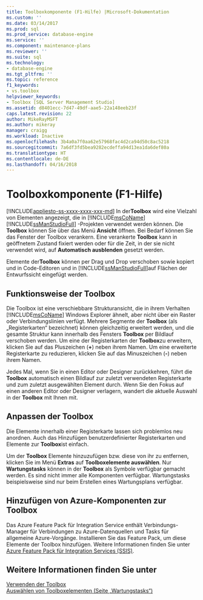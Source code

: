 ```yaml
---
title: Toolboxkomponente (F1-Hilfe) |Microsoft-Dokumentation
ms.custom: ''
ms.date: 03/14/2017
ms.prod: sql
ms.prod_service: database-engine
ms.service: ''
ms.component: maintenance-plans
ms.reviewer: ''
ms.suite: sql
ms.technology:
- database-engine
ms.tgt_pltfrm: ''
ms.topic: reference
f1_keywords:
- vs.toolbox
helpviewer_keywords:
- Toolbox [SQL Server Management Studio]
ms.assetid: d8401ecc-7d47-49df-aae5-22a148eeb23f
caps.latest.revision: 22
author: MikeRayMSFT
ms.author: mikeray
manager: craigg
ms.workload: Inactive
ms.openlocfilehash: 3b4a0a7f0aa62e57968fac4d2ca94d50c8ac5218
ms.sourcegitcommit: 7a6df3fd5bea9282ecdeffa94d13ea1da6def80a
ms.translationtype: HT
ms.contentlocale: de-DE
ms.lasthandoff: 04/16/2018
---
```

# <a name="toolbox-component-f1-help"></a>Toolboxkomponente (F1-Hilfe)
[!INCLUDE[appliesto-ss-xxxx-xxxx-xxx-md](../../includes/appliesto-ss-xxxx-xxxx-xxx-md.md)]
  In der**Toolbox** wird eine Vielzahl von Elementen angezeigt, die in [!INCLUDE[msCoName](../../includes/msconame-md.md)] [!INCLUDE[ssManStudioFull](../../includes/ssmanstudiofull-md.md)] -Projekten verwendet werden können. Die **Toolbox** können Sie über das Menü **Ansicht** öffnen. Bei Bedarf können Sie das Fenster der Toolbox verankern. Eine verankerte **Toolbox** kann in geöffnetem Zustand fixiert werden oder für die Zeit, in der sie nicht verwendet wird, auf **Automatisch ausblenden** gesetzt werden.  
  
 Elemente der**Toolbox** können per Drag und Drop verschoben sowie kopiert und in Code-Editoren und in [!INCLUDE[ssManStudioFull](../../includes/ssmanstudiofull-md.md)]auf Flächen der Entwurfssicht eingefügt werden.  
  
## <a name="how-the-toolbox-works"></a>Funktionsweise der Toolbox  
 Die Toolbox ist eine verschiebbare Strukturansicht, die in ihrem Verhalten [!INCLUDE[msCoName](../../includes/msconame-md.md)] Windows Explorer ähnelt, aber nicht über ein Raster oder Verbindungslinien verfügt. Mehrere Segmente der **Toolbox** (als „Registerkarten“ bezeichnet) können gleichzeitig erweitert werden, und die gesamte Struktur kann innerhalb des Fensters **Toolbox** per Bildlauf verschoben werden. Um eine der Registerkarten der **Toolbox**zu erweitern, klicken Sie auf das Pluszeichen (**+**) neben ihrem Namen. Um eine erweiterte Registerkarte zu reduzieren, klicken Sie auf das Minuszeichen (**-**) neben ihrem Namen.  
  
 Jedes Mal, wenn Sie in einen Editor oder Designer zurückkehren, führt die **Toolbox** automatisch einen Bildlauf zur zuletzt verwendeten Registerkarte und zum zuletzt ausgewählten Element durch. Wenn Sie den Fokus auf einen anderen Editor oder Designer verlagern, wandert die aktuelle Auswahl in der **Toolbox** mit Ihnen mit.  
  
## <a name="customize-the-toolbox"></a>Anpassen der Toolbox  
 Die Elemente innerhalb einer Registerkarte lassen sich problemlos neu anordnen. Auch das Hinzufügen benutzerdefinierter Registerkarten und Elemente zur **Toolbox**ist einfach.  
  
 Um der **Toolbox** Elemente hinzuzufügen bzw. diese von ihr zu entfernen, klicken Sie im Menü **Extras** auf **Toolboxelemente auswählen**. Nur **Wartungstasks** können in der **Toolbox** als Symbole verfügbar gemacht werden. Es sind nicht immer alle Komponenten verfügbar. Wartungstasks beispielsweise sind nur beim Erstellen eines Wartungsplans verfügbar.  
  
## <a name="add-azure-components-to-the-toolbox"></a>Hinzufügen von Azure-Komponenten zur Toolbox  
 Das Azure Feature Pack für Integration Service enthält Verbindungs-Manager für Verbindungen zu Azure-Datenquellen und Tasks für allgemeine Azure-Vorgänge. Installieren Sie das Feature Pack, um diese Elemente der Toolbox hinzufügen. Weitere Informationen finden Sie unter [Azure Feature Pack für Integration Services &#40;SSIS&#41;](../../integration-services/azure-feature-pack-for-integration-services-ssis.md).  
  
## <a name="see-also"></a>Weitere Informationen finden Sie unter  
 [Verwenden der Toolbox](http://msdn.microsoft.com/library/16733e39-4dc5-416f-ab10-c1d823f79d2d)   
 [Auswählen von Toolboxelementen &#40;Seite „Wartungstasks“&#41;](http://msdn.microsoft.com/library/b92c9054-7479-45d8-a54c-c1bb6699bdb3)  
  
  
